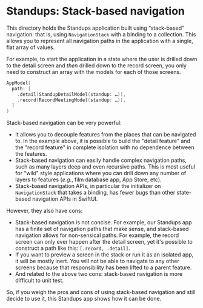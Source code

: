 # Standups: Stack-based navigation

This directory holds the Standups application built using “stack-based” navigation: that is, using 
`NavigationStack` with a binding to a collection. This allows you to represent all navigation paths 
in the application with a single, flat array of values. 

For example, to start the application in a state where the user is drilled down to the detail 
screen and _then_ drilled down to the record screen, you only need to construct an array with the 
models for each of those screens.

```swift
AppModel(
  path: [
    .detail(StandupDetailModel(standup: …)),
    .record(RecordMeetingModel(standup: …)),
  ]
)
```

Stack-based navigation can be very powerful:

* It allows you to decouple features from the places that can be navigated to. In the example above, 
it is possible to build the "detail feature" and the "record feature" in complete isolation with no 
dependence between the features.
* Stack-based navigation can easily handle complex navigation paths, such as many layers deep and 
even recursive paths. This is most useful for "wiki" style applications where you can drill down 
any number of layers to features (_e.g._, film database app, App Store, etc).
* Stack-based navigation APIs, in particular the initializer on `NavigationStack` that takes a 
binding, has fewer bugs than other state-based navigation APIs in SwiftUI.

However, they also have cons:

* Stack-based navigation is not concise. For example, our Standups app has a finite set of
navigation paths that make sense, and stack-based navigation allows for non-sensical paths. For
example, the  record screen can only ever happen after the detail screen, yet it's possible to
construct a path like this: `[.record, .detail]`.
* If you want to preview a screen in the stack or run it as an isolated app, it will be mostly 
inert. You will not be able to navigate to any other screens because that responsibility has been 
lifted to a parent feature.
* And related to the above two cons: stack-based navigation is more difficult to unit test. 

So, if you weigh the pros and cons of using stack-based navigation and still decide to use it, this 
Standups app shows how it can be done.
